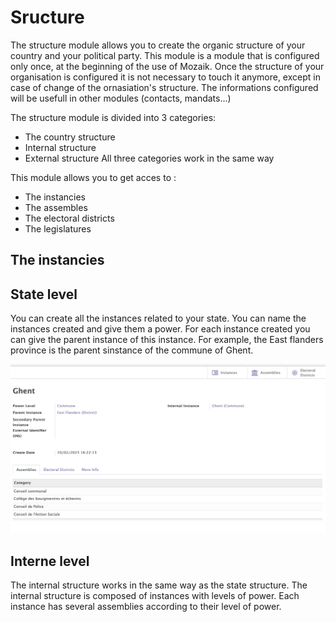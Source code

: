 # Sructure

The structure module allows you to create the organic structure of your country and  your political party. This module is a module that is configured only once, at the beginning of the use of Mozaik. Once the structure of your organisation is configured it is not necessary to touch it anymore, except in case of change of the ornasiation's structure. The informations configured will be usefull in other modules (contacts, mandats...)

The structure module is divided into 3 categories:

- The country structure
- Internal structure 
- External structure 
All three categories work in the same way 

This module allows you to get acces to : 

- The instancies
- The assembles
- The electoral districts
- The legislatures

## The instancies



## State level

You can create all the instances related to your state. You can name the instances created and give them a power. For each instance created you can give the parent instance of this instance. For example, the East flanders province is the parent sinstance of the commune of Ghent.

![screenshot 14](img/screen14.png)

## Interne level

The internal structure works in the same way as the state structure. The internal structure is composed of instances with levels of power. Each instance has several assemblies according to their level of power.